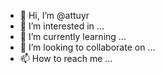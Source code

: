 - 👋 Hi, I’m @attuyr
- 👀 I’m interested in ...
- 🌱 I’m currently learning ...
- 💞️ I’m looking to collaborate on ...
- 📫 How to reach me ...

<!---
and123att/and123att is a ✨ special ✨ repository because its `README.md` (this file) appears on your GitHub profile.
You can click the Preview link to take a look at your changes.
--->
